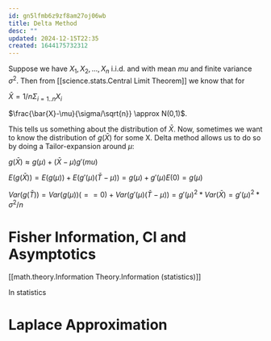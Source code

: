 ```yaml
---
id: gn5lfmb6z9zf8am27oj06wb
title: Delta Method
desc: ""
updated: 2024-12-15T22:35
created: 1644175732312
---
```

 Suppose we have $X_1,X_2,...,X_n$ i.i.d. and with mean $mu$ and finite variance $\sigma^2$. Then from [[science.stats.Central Limit Theorem]] we know that
 for

 $\bar{X} = 1/n\Sigma_{i=1..n} X_i$ 

 $\frac{\bar{X}-\mu}{\sigma/\sqrt{n}} \approx N(0,1)$.

This tells us something about the distribution of $\bar{X}$. Now, sometimes we want to know the distribution of
$g(\bar{X})$ for some X. Delta method allows us to do so by doing a Tailor-expansion around $\mu$:

$g(\bar{X}) \approx g(\mu)+ (\bar{X}-\mu)g'(mu)$

$E(g(\bar{X})) = E(g(\mu)) + E(g'(\mu)(\bar{T}-\mu)) = g(\mu)+ g'(\mu)E(0) = g(\mu)$

$Var(g(\bar{T})) = Var(g(\mu))(==0) + Var(g'(\mu)(\bar{T}-\mu))=g'(\mu)^2*Var(\bar{X}) = g'(\mu)^2*\sigma^2/n$

# Fisher Information, CI and Asymptotics

[[math.theory.Information Theory.Information (statistics)]]

In statistics

# Laplace Approximation

